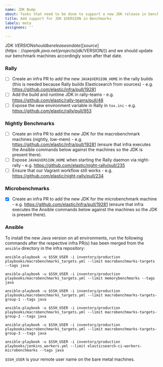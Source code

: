 ```yaml
---
name: JDK Bump
about: Tasks that need to be done to support a new JDK release in benchmarks
title: Add support for JDK $VERSION in Benchmarks
labels: meta
assignees: ''

---
```


JDK $VERSION should be release on date ([source](https://openjdk.java.net/projects/jdk/$VERSION/)) and we should update our benchmark machines accordingly soon after that date.

### Rally

* [ ] Create an infra PR to add the new `JAVA$VERSION_HOME` in the rally builds (this is needed because Rally builds Elasticsearch from sources) - e.g. https://github.com/elastic/infra/pull/19281
* [ ] Add the build and runtime JDK in rally-teams - e.g. https://github.com/elastic/rally-teams/pull/48
* [ ] Expose the new environment variable in Rally in `tox.ini` - e.g. https://github.com/elastic/rally/pull/953

### Nightly Benchmarks

* [ ] Create an infra PR to add the new JDK for the macrobenchmark machines (nightly, low-mem) - e.g. https://github.com/elastic/infra/pull/19281 (ensure that infra executes the Ansible commands below against the machines so the JDK is present there). 
* [ ] Expose `JAVA$VERSION_HOME` when starting the Rally daemon via night-rally - e.g. https://github.com/elastic/night-rally/pull/235
* [ ] Ensure that our Vagrant workflow still works - e.g. https://github.com/elastic/night-rally/pull/234

### Microbenchmarks

* [x] Create an infra PR to add the new JDK for the microbenchmark machine - e.g. https://github.com/elastic/infra/pull/19281 (ensure that infra executes the Ansible commands below against the machines so the JDK is present there). 

### Ansible

To install the new Java version on all environments, run the following commands after the respective infra PR(s) has been merged from the `ansible` directory in the infra repository:

```
ansible-playbook -u $SSH_USER -i inventory/production playbooks/macrobenchmarks_targets.yml --limit macrobenchmarks-targets --tags java

ansible-playbook -u $SSH_USER -i inventory/production playbooks/macrobenchmarks_targets.yml --limit memorybenchmarks --tags java

ansible-playbook -u $SSH_USER -i inventory/production playbooks/macrobenchmarks_targets.yml --limit macrobenchmarks-targets-group-1 --tags java

ansible-playbook -u $SSH_USER -i inventory/production playbooks/macrobenchmarks_targets.yml --limit macrobenchmarks-targets-group-2 --tags java

ansible-playbook -u $SSH_USER -i inventory/production playbooks/macrobenchmarks_targets.yml --limit macrobenchmarks-targets-group-3 --tags java

ansible-playbook -u $SSH_USER -i inventory/production playbooks/jenkins_workers.yml --limit elasticsearch-ci-workers-microbenchmarks --tags java
```

`$SSH_USER` is your remote user name on the bare metal machines.
